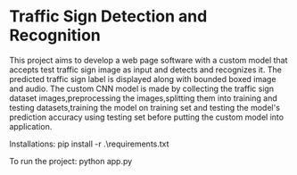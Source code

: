 # Traffic Sign Detection and Recognition
This project aims to develop a web page software with a custom model that accepts test traffic sign image as input and detects and recognizes it. The predicted traffic sign label is displayed along with bounded boxed image and audio. The custom CNN model is made by collecting the traffic sign dataset images,preprocessing the images,splitting them into training and testing datasets,training the model on training set and testing the model's prediction accuracy using testing set before putting the custom model into application.

Installations: pip install -r .\requirements.txt

To run the project: python app.py
